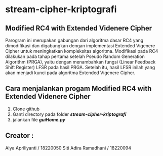# stream-cipher-kriptografi

## Modified RC4 with Extended Videnere Cipher
Parogram ini merupakan gabungan dari algoritma dasar RC4 yang dimodifikasi dan digabungkan dengan implementasi Extended Vigenere Cipher untuk meningkatkan kompleksitas algoritma. Modifikasi pada RC4 dilakukan pada tahap pertama setelah Pseudo Random Generation Algorithm (PRGA), yaitu dengan menambahkan fungsi (Linear Feedback Shift Register) LFSR pada hasil PRGA. Setelah itu, hasil LFSR inilah yang akan menjadi kunci pada algoritma Extended Vigenere Cipher.

## Cara menjalankan progam Modified RC4 with Extended Videnere Cipher
1. Clone github
2. Ganti directory pada folder ***stream-cipher-kriptografi***
3. jalankan file ***guiHome.py***
 
## Creator :
Alya Apriliyanti 	/ 18220050
Siti Adira Ramadhani	 /  18220094
